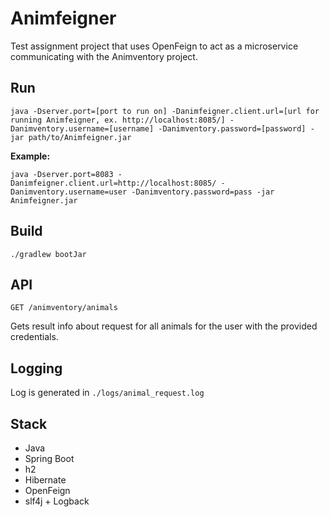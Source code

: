 # Animfeigner
Test assignment project that uses OpenFeign to act as a microservice communicating with the Animventory project.

## Run
`java -Dserver.port=[port to run on] -Danimfeigner.client.url=[url for running Animfeigner, ex. http://localhost:8085/] -Danimventory.username=[username] -Danimventory.password=[password] -jar path/to/Animfeigner.jar`

**Example:**

`java -Dserver.port=8083 -Danimfeigner.client.url=http://localhost:8085/ -Danimventory.username=user -Danimventory.password=pass -jar Animfeigner.jar`

## Build
`./gradlew bootJar`

## API
`GET /animventory/animals`

Gets result info about request for all animals for the user with the provided credentials.

## Logging
Log is generated in `./logs/animal_request.log`

## Stack
- Java
- Spring Boot
- h2
- Hibernate
- OpenFeign
- slf4j + Logback
